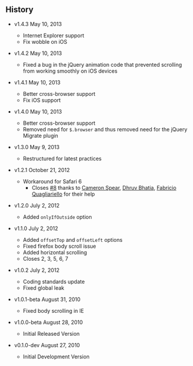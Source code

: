 ## History

- v1.4.3 May 10, 2013
	- Internet Explorer support
	- Fix wobble on iOS

- v1.4.2 May 10, 2013
	- Fixed a bug in the jQuery animation code that prevented scrolling from working smoothly on iOS devices

- v1.4.1 May 10, 2013
	- Better cross-browser support
	- Fix iOS support

- v1.4.0 May 10, 2013
	- Better cross-browser support
	- Removed need for `$.browser` and thus removed need for the jQuery Migrate plugin

- v1.3.0 May 9, 2013
	- Restructured for latest practices

- v1.2.1 October 21, 2012
	- Workaround for Safari 6
		- Closes [#8](https://github.com/balupton/jquery-scrollto/issues/8) thanks to [Cameron Spear](https://github.com/CWSpear), [Dhruv Bhatia](https://github.com/dhruv-bhatia), [Fabricio Quagliariello](https://github.com/fmquaglia) for their help

- v1.2.0 July 2, 2012
	- Added `onlyIfOutside` option

- v1.1.0 July 2, 2012
	- Added `offsetTop` and `offsetLeft` options
	- Fixed firefox body scroll issue
	- Added horizontal scrolling
	- Closes 2, 3, 5, 6, 7

- v1.0.2 July 2, 2012
	- Coding standards update
	- Fixed global leak

- v1.0.1-beta August 31, 2010
	- Fixed body scrolling in IE

- v1.0.0-beta August 28, 2010
	- Initial Released Version

- v0.1.0-dev August 27, 2010
	- Initial Development Version
